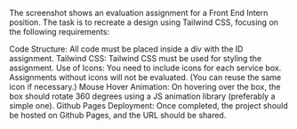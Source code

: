 
The screenshot shows an evaluation assignment for a Front End Intern position. The task is to recreate a design using Tailwind CSS, focusing on the following requirements:

Code Structure: All code must be placed inside a div with the ID assignment.
Tailwind CSS: Tailwind CSS must be used for styling the assignment.
Use of Icons: You need to include icons for each service box. Assignments without icons will not be evaluated. (You can reuse the same icon if necessary.)
Mouse Hover Animation: On hovering over the box, the box should rotate 360 degrees using a JS animation library (preferably a simple one).
Github Pages Deployment: Once completed, the project should be hosted on Github Pages, and the URL should be shared.
